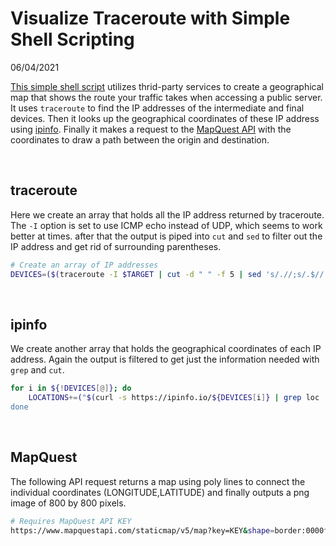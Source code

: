# Visualize Traceroute with Simple Shell Scripting
06/04/2021

[This simple shell script](https://github.com/maxgallup/bash-visual-traceroute) utilizes thrid-party services to create a geographical map that shows the route your traffic takes when accessing a public server. It uses `traceroute` to find the IP addresses of the intermediate and final devices. Then it looks up the geographical coordinates of these IP address using [ipinfo](https://ipinfo.io/1.1.1.1). Finally it makes a request to the [MapQuest API](https://developer.mapquest.com/) with the coordinates to draw a path between the origin and destination. 

<br>

## traceroute
Here we create an array that holds all the IP address returned by traceroute. The `-I` option is set to use ICMP echo instead of UDP, which seems to work better at times. after that the output is piped into `cut` and `sed` to filter out the IP address and get rid of surrounding parentheses. 
```sh
# Create an array of IP addresses
DEVICES=($(traceroute -I $TARGET | cut -d " " -f 5 | sed 's/.//;s/.$//'))
```

<br>

## ipinfo
We create another array that holds the geographical coordinates of each IP address. Again the output is filtered to get just the information needed with `grep` and `cut`.
```sh
for i in ${!DEVICES[@]}; do
    LOCATIONS+=("$(curl -s https://ipinfo.io/${DEVICES[i]} | grep loc | cut -d<br>" -f 4 )")
done
```
<br>

## MapQuest
The following API request returns a map using poly lines to connect the individual coordinates (LONGITUDE,LATITUDE) and finally outputs a png image of 800 by 800 pixels.
```sh
# Requires MapQuest API KEY
https://www.mapquestapi.com/staticmap/v5/map?key=KEY&shape=border:0000ff|LONGITUDE,LATITUDE|LONGITUDE2,LATITUDE2|LONGITUDE3,LATITUDE3&size=800,800@2x"
```

